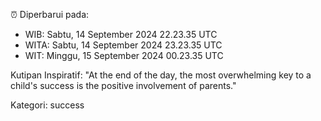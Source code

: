 ⏰ Diperbarui pada:
- WIB: Sabtu, 14 September 2024 22.23.35 UTC
- WITA: Sabtu, 14 September 2024 23.23.35 UTC
- WIT: Minggu, 15 September 2024 00.23.35 UTC

Kutipan Inspiratif:
"At the end of the day, the most overwhelming key to a child's success is the positive involvement of parents."


Kategori: success

